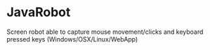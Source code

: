 JavaRobot
=========

Screen robot able to capture mouse movement/clicks and keyboard pressed keys (Windows/OSX/Linux/WebApp)
